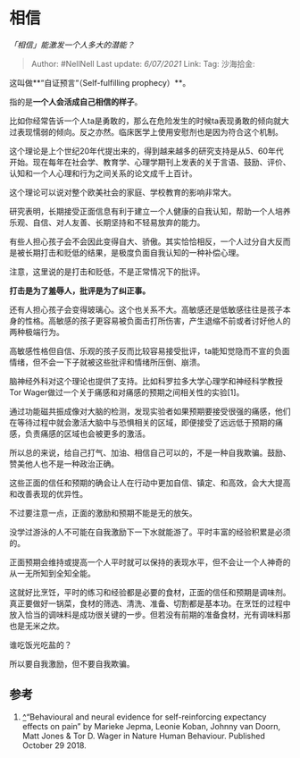 # 相信

*「相信」能激发一个人多大的潜能？*

> Author: #NellNell
> Last update: *6/07/2021*
> Link:
> Tag:
> 沙海拾金:

这叫做**“自证预言“（Self-fulfilling prophecy）**。

指的是**一个人会活成自己相信的样子**。

比如你经常告诉一个人ta是勇敢的，那么在危险发生的时候ta表现勇敢的倾向就大过表现懦弱的倾向。反之亦然。临床医学上使用安慰剂也是因为符合这个机制。

这个理论是上个世纪20年代提出来的，得到越来越多的研究支持是从5、60年代开始。现在每年在社会学、教育学、心理学期刊上发表的关于言语、鼓励、评价、认知和一个人心理和行为之间关系的论文成千上百计。

这个理论可以说对整个欧美社会的家庭、学校教育的影响非常大。

研究表明，长期接受正面信息有利于建立一个人健康的自我认知，帮助一个人培养乐观、自信、对人友善、长期坚持和不轻易放弃的能力。

有些人担心孩子会不会因此变得自大、骄傲。其实恰恰相反，一个人过分自大反而是被长期打击和贬低的结果，是极度负面自我认知的一种补偿心理。

注意，这里说的是打击和贬低，不是正常情况下的批评。

**打击是为了羞辱人，批评是为了纠正事。**

还有人担心孩子会变得玻璃心。这个也关系不大。高敏感还是低敏感往往是孩子本身的性格。高敏感的孩子更容易被负面击打所伤害，产生退缩不前或者讨好他人的两种极端行为。

高敏感性格但自信、乐观的孩子反而比较容易接受批评，ta能知觉隐而不宣的负面情绪，但不会一下子就被这些批评和情绪所压倒、崩溃。

脑神经外科对这个理论也提供了支持。比如科罗拉多大学心理学和神经科学教授Tor Wager做过一个关于痛感和对痛感的预期之间相关性的实验[1]。

通过功能磁共振成像对大脑的检测，发现实验者如果预期要接受很强的痛感，他们在等待过程中就会激活大脑中与恐惧相关的区域，即便接受了远远低于预期的痛感，负责痛感的区域也会被更多的激活。

所以总的来说，给自己打气、加油、相信自己可以的，不是一种自我欺骗。鼓励、赞美他人也不是一种政治正确。

这些正面的信任和预期的确会让人在行动中更加自信、镇定、和高效，会大大提高和改善表现的优异性。

不过要注意一点，正面的激励和预期不能是无的放矢。

没学过游泳的人不可能在自我激励下一下水就能游了。平时丰富的经验积累是必须的。

正面预期会维持或提高一个人平时就可以保持的表现水平，但不会让一个人神奇的从一无所知到全知全能。

这就好比烹饪，平时的练习和经验都是必要的食材，正面的信任和预期是调味剂。真正要做好一锅菜，食材的筛选、清洗、准备、切割都是基本功。在烹饪的过程中放入恰当的调味料是成功很关键的一步。但若没有前期的准备食材，光有调味料那也是无米之炊。

谁吃饭光吃盐的？

所以要自我激励，但不要自我欺骗。

## 参考

1. [^](#ref_1_0)“Behavioural and neural evidence for self-reinforcing expectancy effects on pain” by Marieke Jepma, Leonie Koban, Johnny van Doorn, Matt Jones & Tor D. Wager in Nature Human Behaviour. Published October 29 2018.
